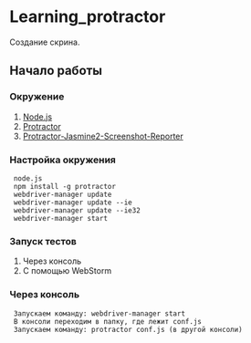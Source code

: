 Learning_protractor
=========
Создание скрина.


Начало работы
--------
### Окружение

1. [Node.js](https://nodejs.org/en/)
2. [Protractor](http://www.protractortest.org/#/)
3. [Protractor-Jasmine2-Screenshot-Reporter](https://www.npmjs.com/package/protractor-jasmine2-screenshot-reporter)
    
### Настройка окружения
    
     node.js
     npm install -g protractor
     webdriver-manager update
     webdriver-manager update --ie
     webdriver-manager update --ie32
     webdriver-manager start
    
### Запуск тестов

1. Через консоль
2. С помощью WebStorm

### Через консоль

     Запускаем команду: webdriver-manager start
     В консоли переходим в папку, где лежит conf.js
     Запускаем команду: protractor conf.js (в другой консоли)